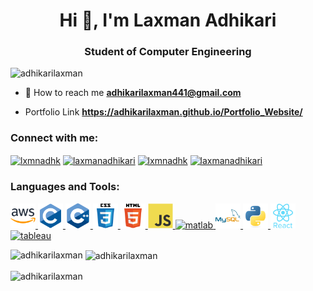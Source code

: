 <h1 align="center">Hi 👋, I'm Laxman Adhikari</h1>
<h3 align="center">Student of Computer Engineering</h3>

<p align="left"> <img src="https://komarev.com/ghpvc/?username=adhikarilaxman&label=Profile%20views&color=0e75b6&style=flat" alt="adhikarilaxman" /> </p>

- 📧 How to reach me **adhikarilaxman441@gmail.com**

- Portfolio Link **https://adhikarilaxman.github.io/Portfolio_Website/**

<h3 align="left">Connect with me:</h3>
<p align="left">
<a href="https://twitter.com/lxmnadhk" target="blank"><img align="center" src="https://raw.githubusercontent.com/rahuldkjain/github-profile-readme-generator/master/src/images/icons/Social/twitter.svg" alt="lxmnadhk" height="30" width="40" /></a>
<a href="https://linkedin.com/in/laxmanadhikari" target="blank"><img align="center" src="https://raw.githubusercontent.com/rahuldkjain/github-profile-readme-generator/master/src/images/icons/Social/linked-in-alt.svg" alt="laxmanadhikari" height="30" width="40" /></a>
<a href="https://instagram.com/lxmnadhk" target="blank"><img align="center" src="https://raw.githubusercontent.com/rahuldkjain/github-profile-readme-generator/master/src/images/icons/Social/instagram.svg" alt="lxmnadhk" height="30" width="40" /></a>
<a href="https://www.codechef.com/users/laxmanadhikari" target="blank"><img align="center" src="https://cdn.jsdelivr.net/npm/simple-icons@3.1.0/icons/codechef.svg" alt="laxmanadhikari" height="30" width="40" /></a>
</p>

<h3 align="left">Languages and Tools:</h3>
<p align="left"> 
  <a href="https://aws.amazon.com" target="_blank" rel="noreferrer"> <img src="https://raw.githubusercontent.com/devicons/devicon/master/icons/amazonwebservices/amazonwebservices-original-wordmark.svg" alt="aws" width="40" height="40"/> </a> 
  <a href="https://www.cprogramming.com/" target="_blank" rel="noreferrer"> <img src="https://raw.githubusercontent.com/devicons/devicon/master/icons/c/c-original.svg" alt="c" width="40" height="40"/> </a> 
  <a href="https://www.w3schools.com/cpp/" target="_blank" rel="noreferrer"> <img src="https://raw.githubusercontent.com/devicons/devicon/master/icons/cplusplus/cplusplus-original.svg" alt="cplusplus" width="40" height="40"/> </a> 
  <a href="https://www.w3schools.com/css/" target="_blank" rel="noreferrer"> <img src="https://raw.githubusercontent.com/devicons/devicon/master/icons/css3/css3-original-wordmark.svg" alt="css3" width="40" height="40"/> </a> 
  <a href="https://www.w3.org/html/" target="_blank" rel="noreferrer"> <img src="https://raw.githubusercontent.com/devicons/devicon/master/icons/html5/html5-original-wordmark.svg" alt="html5" width="40" height="40"/> </a> 
  <a href="https://developer.mozilla.org/en-US/docs/Web/JavaScript" target="_blank" rel="noreferrer"> <img src="https://raw.githubusercontent.com/devicons/devicon/master/icons/javascript/javascript-original.svg" alt="javascript" width="40" height="40"/> </a> 
  <a href="https://www.mathworks.com/" target="_blank" rel="noreferrer"> <img src="https://upload.wikimedia.org/wikipedia/commons/2/21/Matlab_Logo.png" alt="matlab" width="40" height="40"/> </a> 
  <a href="https://www.mysql.com/" target="_blank" rel="noreferrer"> <img src="https://raw.githubusercontent.com/devicons/devicon/master/icons/mysql/mysql-original-wordmark.svg" alt="mysql" width="40" height="40"/> </a> 
  <a href="https://www.python.org" target="_blank" rel="noreferrer"> <img src="https://raw.githubusercontent.com/devicons/devicon/master/icons/python/python-original.svg" alt="python" width="40" height="40"/> </a> 
  <a href="https://reactjs.org/" target="_blank" rel="noreferrer"> <img src="https://raw.githubusercontent.com/devicons/devicon/master/icons/react/react-original-wordmark.svg" alt="react" width="40" height="40"/> </a> 
  <a href="https://www.tableau.com/" target="_blank" rel="noreferrer"> <img src="https://upload.wikimedia.org/wikipedia/commons/4/4b/Tableau_Logo.png" alt="tableau" width="40" height="40"/> </a>
</p>

<p><img align="left" src="https://github-readme-stats.vercel.app/api/top-langs?username=adhikarilaxman&show_icons=true&locale=en&layout=compact" alt="adhikarilaxman" /></p>

<p>&nbsp;<img align="center" src="https://github-readme-stats.vercel.app/api?username=adhikarilaxman&show_icons=true&locale=en" alt="adhikarilaxman" /></p>

<p><img align="center" src="https://github-readme-streak-stats.herokuapp.com/?user=adhikarilaxman&" alt="adhikarilaxman" /></p>
